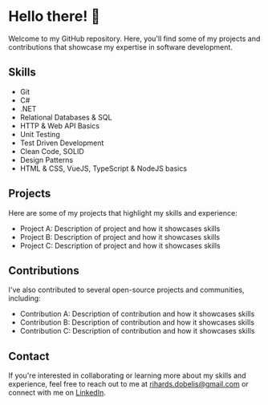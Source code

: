 # Hello there! 👋

Welcome to my GitHub repository. Here, you'll find some of my projects and contributions that showcase my expertise in software development.

## Skills

- Git
- C#
- .NET
- Relational Databases & SQL
- HTTP & Web API Basics
- Unit Testing
- Test Driven Development
- Clean Code, SOLID
- Design Patterns
- HTML & CSS, VueJS, TypeScript & NodeJS basics

## Projects

Here are some of my projects that highlight my skills and experience:

- Project A: Description of project and how it showcases skills
- Project B: Description of project and how it showcases skills
- Project C: Description of project and how it showcases skills

## Contributions

I've also contributed to several open-source projects and communities, including:

- Contribution A: Description of contribution and how it showcases skills
- Contribution B: Description of contribution and how it showcases skills
- Contribution C: Description of contribution and how it showcases skills

## Contact

If you're interested in collaborating or learning more about my skills and experience, feel free to reach out to me at rihards.dobelis@gmail.com or connect with me on [LinkedIn](https://www.linkedin.com/in/[your-linkedin-username]/).
